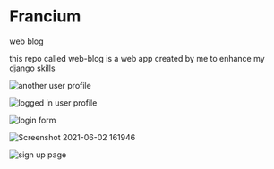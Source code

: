 # Francium
web blog

this repo called web-blog is a web app created by me to enhance my django skills

![another user profile](https://user-images.githubusercontent.com/67155391/138436536-ce469d37-bb79-4004-a74c-c8c0d3e1888f.png)

![logged in user profile](https://user-images.githubusercontent.com/67155391/138436570-6c4a555a-7de5-432c-ac30-01336f811c8f.png)

![login form](https://user-images.githubusercontent.com/67155391/138436606-965a3b0f-6407-4754-938d-21e18a4e4c95.png)

![Screenshot 2021-06-02 161946](https://user-images.githubusercontent.com/67155391/138436620-c3f0ab9a-f5d5-4101-b3aa-ffed8f3896ff.png)

![sign up page](https://user-images.githubusercontent.com/67155391/138436637-bd16af88-0f80-4285-99bc-c054926d01ce.png)
